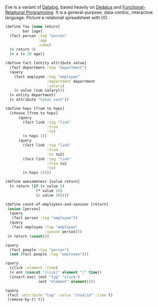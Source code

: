 Eve is a variant of [Datalog](https://en.wikipedia.org/wiki/Datalog), based heavily on [Dedalus](http://www.eecs.berkeley.edu/Pubs/TechRpts/2009/EECS-2009-173.html) and [Functional-Relational Programming](http://shaffner.us/cs/papers/tarpit.pdf). It is a general-purpose, data-centric, interactive language. Picture a relational spreadsheet with I/O.

```clojure
(define foo [name return]
        bar [age]
  (fact person :tag "person"
               :age
               :name)
  (= return 3)
  (= x (+ 20 age))

(define fact [entity attribute value]
  (fact department :tag "department")
  (query
    (fact employee :tag "employee"
                   :department department
                   :salary)
    (= value (sum salary)))
  (= entity department)
  (= attribute "total cost"))

(define hops [from to hops]
  (choose [from to hops]
      (query
        (fact link :tag "link"
                   :from
                   :to)
        (= hops 1))
      (query
        (fact link :tag "link"
                   :from
                   :to to2)
        (fact link :tag "link"
                   :from to2
                   :to)
        (= hops 2))))

(define awesomeness [value return]
  (= return (if (> value 5)
              (* value 10)
              (/ value 10))))

(define count-of-employees-and-spouses [return]
 (union [person]
  (query
   (fact person :tag "employee"))
  (query
   (fact employee :tag "employee"
                  :spouse person)))
 (= return (count)))

(query
  (fact people :tag "person")
  (not (fact people :tag "employee")))

(query
  (click :element :time)
  (= ent (concat "click|" element "|" time))
  (insert-eav! (ent "tag" "click")
               (ent "element" element))))

(query
 (fact :attribute "tag" :value "invalid" :time t)
 (remove-by-t! t))
```
